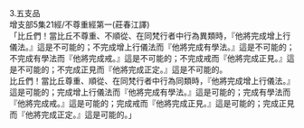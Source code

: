 3.五支品  
增支部5集21經/不尊重經第一(莊春江譯)  
「比丘們！當比丘不尊重、不順從、在同梵行者中行為異類時，『他將完成增上行儀法。』這是不可能的；不完成增上行儀法而『他將完成有學法。』這是不可能的；不完成有學法而『他將完成戒。』這是不可能的；不完成戒而『他將完成正見。』這是不可能的；不完成正見而『他將完成正定。』這是不可能的。  
比丘們！當比丘尊重、順從、在同梵行者中行為同類時，『他將完成增上行儀法。』這是可能的；完成增上行儀法而『他將完成有學法。』這是可能的；完成有學法而『他將完成戒。』這是可能的；完成戒而『他將完成正見。』這是可能的；完成正見而『他將完成正定。』這是可能的。」  
  
  
